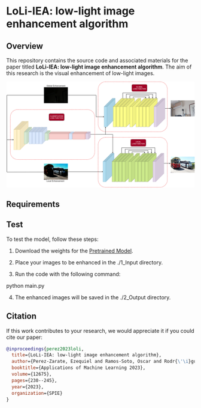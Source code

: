 # LoLi-IEA: low-light image enhancement algorithm

## Overview

This repository contains the source code and associated materials for the paper titled **LoLi-IEA: low-light image enhancement algorithm**. The aim of this research is the visual enhancement of low-light images.

![LoLi_Architecture](Architecture.png)

## Requirements

## Test
To test the model, follow these steps:

1. Download the weights for the [Pretrained Model](https://drive.google.com/file/d/1uLIrWoW6WEqQDtYNdg-Lx3tGFlYSjavU/view?usp=sharing).  

2. Place your images to be enhanced in the ./1_Input directory.

3. Run the code with the following command:

python main.py

4. The enhanced images will be saved in the ./2_Output directory.

## Citation
If this work contributes to your research, we would appreciate it if you could cite our paper:

```bibtex
@inproceedings{perez2023loli,
  title={LoLi-IEA: low-light image enhancement algorithm},
  author={Perez-Zarate, Ezequiel and Ramos-Soto, Oscar and Rodr{\'\i}guez-Esparza, Erick and Aguilar, German},
  booktitle={Applications of Machine Learning 2023},
  volume={12675},
  pages={230--245},
  year={2023},
  organization={SPIE}
}
